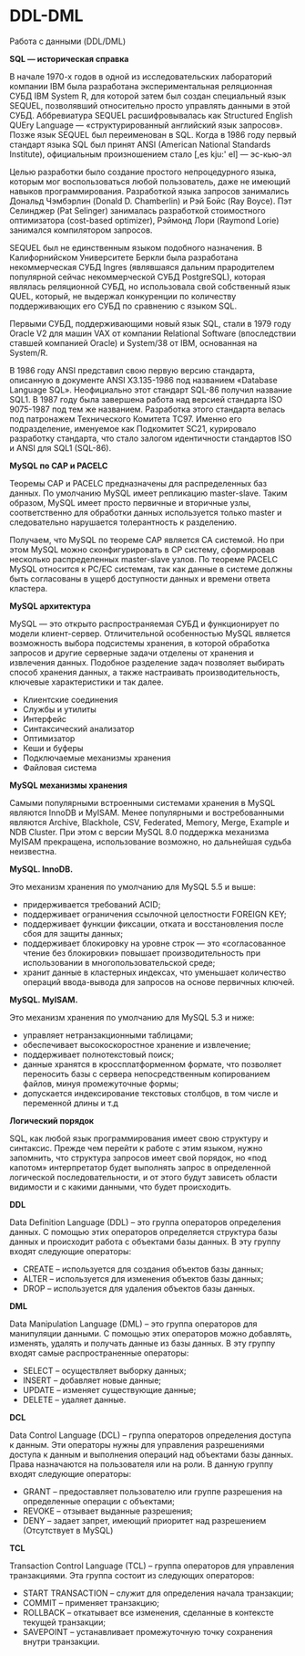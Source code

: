 # DDL-DML
Работа с данными (DDL/DML)

**SQL — историческая справка**

В начале 1970-х годов в одной из исследовательских лабораторий компании IBM была разработана экспериментальная реляционная СУБД IBM System R, для которой затем был создан специальный язык SEQUEL, позволявший относительно просто управлять данными в этой СУБД. Аббревиатура SEQUEL расшифровывалась как Structured English QUEry Language — «структурированный английский язык запросов». Позже язык SEQUEL был переименован в SQL. Когда в 1986 году первый стандарт языка SQL был принят ANSI (American National Standards Institute), официальным произношением стало [,es kju:' el] — эс-кью-эл

Целью разработки было создание простого непроцедурного языка, которым мог воспользоваться любой пользователь, даже не имеющий навыков программирования. Разработкой языка запросов занимались Дональд Чэмбэрлин (Donald D. Chamberlin) и Рэй Бойс (Ray Boyce). Пэт Селинджер (Pat Selinger) занималась разработкой стоимостного оптимизатора (cost-based optimizer), Рэймонд Лори (Raymond Lorie) занимался компилятором запросов.

SEQUEL был не единственным языком подобного назначения. В Калифорнийском Университете Беркли была разработана некоммерческая СУБД Ingres (являвшаяся дальним прародителем популярной сейчас некоммерческой СУБД PostgreSQL), которая являлась реляционной СУБД, но использовала свой собственный язык QUEL, который, не выдержал конкуренции по количеству поддерживающих его СУБД по сравнению с языком SQL.

Первыми СУБД, поддерживающими новый язык SQL, стали в 1979 году Oracle V2 для машин VAX от компании Relational Software (впоследствии ставшей компанией Oracle) и System/38 от IBM, основанная на System/R.

В 1986 году ANSI представил свою первую версию стандарта, описанную в документе ANSI X3.135-1986 под названием «Database Language SQL». Неофициально этот стандарт SQL-86 получил название SQL1. В 1987 году была завершена работа над версией стандарта ISO 9075-1987 под тем же названием. Разработка этого стандарта велась под патронажем Технического Комитета TC97. Именно его подразделение, именуемое как Подкомитет SC21, курировало разработку стандарта, что стало залогом идентичности стандартов ISO и ANSI для SQL1 (SQL-86).

**MySQL по CAP и PACELC**

Теоремы CAP и PACELC предназначены для распределенных баз данных. По умолчанию MySQL имеет репликацию master-slave. Таким образом, MySQL имеет просто первичные и вторичные узлы, соответственно для обработки данных используется только master и следовательно нарушается толерантность к разделению.

Получаем, что MySQL по теореме САР является СА системой. Но при этом MySQL можно сконфигурировать в CP систему, сформировав несколько распределенных master-slave узлов. По теореме PACELC MySQL относится к PC/EC системам, так как данные в системе должны быть согласованы в ущерб доступности данных и времени ответа кластера.

**MySQL архитектура**

MySQL — это открыто распространяемая СУБД и функционирует по модели клиент-сервер. Отличительной особенностью MySQL является возможность выбора подсистемы хранения, в которой обработка запросов и другие серверные задачи отделены от хранения и извлечения данных. Подобное разделение задач позволяет выбирать способ хранения данных, а также настраивать производительность, ключевые характеристики и так далее.

- Клиентские соединения
- Службы и утилиты
- Интерфейс
- Синтаксический анализатор
- Оптимизатор
- Кеши и буферы
- Подключаемые механизмы хранения
- Файловая система

**MySQL механизмы хранения**

Самыми популярными встроенными системами хранения в MySQL являются InnoDB и MyISAM. Менее популярными и востребованными являются Archive, Blackhole, CSV, Federated, Memory, Merge, Example и NDB Cluster. При этом с версии MySQL 8.0 поддержка механизма MyISAM прекращена, использование возможно, но дальнейшая судьба неизвестна.

**MySQL. InnoDB.**

Это механизм хранения по умолчанию для MySQL 5.5 и выше:
- придерживается требований ACID;
- поддерживает ограничения ссылочной целостности FOREIGN KEY;
- поддерживает функции фиксации, отката и восстановления после сбоя для защиты данных;
- поддерживает блокировку на уровне строк — это «согласованное чтение без блокировки» повышает производительность при использовании в многопользовательской среде;
- хранит данные в кластерных индексах, что уменьшает количество операций ввода-вывода для запросов на основе первичных ключей.

**MySQL. MyISAM.**

Это механизм хранения по умолчанию для MySQL 5.3 и ниже:
- управляет нетранзакционными таблицами;
- обеспечивает высокоскоростное хранение и извлечение;
- поддерживает полнотекстовый поиск;
- данные хранятся в кроссплатформенном формате, что позволяет переносить базы с сервера непосредственным копированием файлов, минуя промежуточные формы;
- допускается индексирование текстовых столбцов, в том числе и переменной длины и т.д

**Логический порядок**

SQL, как любой язык программирования имеет свою структуру и синтаксис. Прежде чем перейти к работе с этим языком, нужно запомнить, что структура запросов имеет свой порядок, но «под капотом» интерпретатор будет выполнять запрос в определенной логической последовательности, и от этого будут зависеть области видимости и с какими данными, что будет происходить.

**DDL**

Data Definition Language (DDL) – это группа операторов определения данных. С помощью этих операторов определяется структура базы данных и происходит работа с объектами базы данных.
В эту группу входят следующие операторы:
- CREATE – используется для создания объектов базы данных;
- ALTER – используется для изменения объектов базы данных;
- DROP – используется для удаления объектов базы данных.

**DML**

Data Manipulation Language (DML) – это группа операторов для манипуляции данными. С помощью этих операторов можно добавлять, изменять, удалять и получать данные из базы данных.
В эту группу входят самые распространенные операторы:
- SELECT – осуществляет выборку данных;
- INSERT – добавляет новые данные;
- UPDATE – изменяет существующие данные;
- DELETE – удаляет данные.

**DСL**

Data Control Language (DCL) – группа операторов определения доступа к данным. Эти операторы нужны для управления разрешениями доступа к данным и выполнения операций над объектами базы данных. Права назначаются на пользователя или на роли.
В данную группу входят следующие операторы:
- GRANT – предоставляет пользователю или группе разрешения на определенные операции с объектами;
- REVOKE – отзывает выданные разрешения;
- DENY – задает запрет, имеющий приоритет над разрешением (Отсутствует в MySQL)

**TCL**

Transaction Control Language (TCL) – группа операторов для управления транзакциями.
Эта группа состоит из следующих операторов:
- START TRANSACTION – служит для определения начала транзакции;
- COMMIT – применяет транзакцию;
- ROLLBACK – откатывает все изменения, сделанные в контексте текущей транзакции;
- SAVEPOINT – устанавливает промежуточную точку сохранения внутри транзакции.

